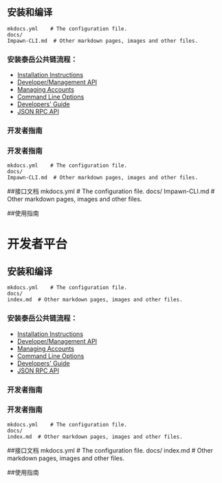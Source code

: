 ## 安装和编译
    mkdocs.yml    # The configuration file.
    docs/
    Impawn-CLI.md  # Other markdown pages, images and other files.
### 安装泰岳公共链流程：

* [Installation Instructions](https://github.com/taiyuechain/taipublicchain/wiki/Building-Truechain)
* [Developer/Management API](https://github.com/taiyuechain/taipublicchain/wiki/Management-API)
* [Managing Accounts](https://github.com/taiyuechain/taipublicchain/wiki/Managing-your-accounts)
* [Command Line Options](https://github.com/taiyuechain/taipublicchain/wiki/Command-Line-Options)
* [Developers' Guide](https://github.com/taiyuechain/taipublicchain/wiki/Developers-Guide)
* [JSON RPC API](https://github.com/taiyuechain/taipublicchain/wiki/RPC-API)
### 开发者指南
### 开发者指南
    mkdocs.yml    # The configuration file.
    docs/
    Impawn-CLI.md  # Other markdown pages, images and other files.
##接口文档
    mkdocs.yml    # The configuration file.
    docs/
    Impawn-CLI.md  # Other markdown pages, images and other files.

##使用指南



# 开发者平台
## 安装和编译
    mkdocs.yml    # The configuration file.
    docs/
    index.md  # Other markdown pages, images and other files.
### 安装泰岳公共链流程：

* [Installation Instructions](https://github.com/taiyuechain/taipublicchain/wiki/Building-Truechain)
* [Developer/Management API](https://github.com/taiyuechain/taipublicchain/wiki/Management-API)
* [Managing Accounts](https://github.com/taiyuechain/taipublicchain/wiki/Managing-your-accounts)
* [Command Line Options](https://github.com/taiyuechain/taipublicchain/wiki/Command-Line-Options)
* [Developers' Guide](https://github.com/taiyuechain/taipublicchain/wiki/Developers-Guide)
* [JSON RPC API](https://github.com/taiyuechain/taipublicchain/wiki/RPC-API)
### 开发者指南
### 开发者指南
    mkdocs.yml    # The configuration file.
    docs/
    index.md  # Other markdown pages, images and other files.
##接口文档
    mkdocs.yml    # The configuration file.
    docs/
    index.md  # Other markdown pages, images and other files.

##使用指南
